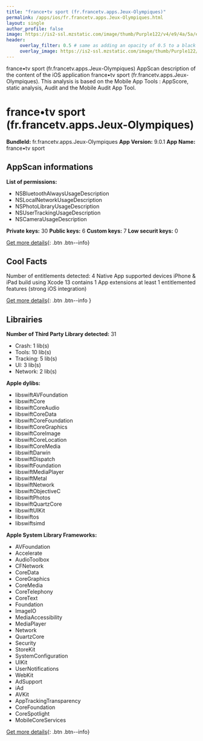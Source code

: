```yaml
---
title: "france•tv sport (fr.francetv.apps.Jeux-Olympiques)"
permalink: /apps/ios/fr.francetv.apps.Jeux-Olympiques.html
layout: single
author_profile: false
image: https://is2-ssl.mzstatic.com/image/thumb/Purple122/v4/e9/4a/5a/e94a5a79-da7a-50c9-c72b-ca0cf6a3a04c/AppIcon-0-0-1x_U007emarketing-0-0-0-7-0-0-sRGB-0-0-0-GLES2_U002c0-512MB-85-220-0-0.png/512x512bb.jpg
header: 
     overlay_filter: 0.5 # same as adding an opacity of 0.5 to a black background
     overlay_image: https://is2-ssl.mzstatic.com/image/thumb/Purple122/v4/e9/4a/5a/e94a5a79-da7a-50c9-c72b-ca0cf6a3a04c/AppIcon-0-0-1x_U007emarketing-0-0-0-7-0-0-sRGB-0-0-0-GLES2_U002c0-512MB-85-220-0-0.png/512x512bb.jpg
---
```

france•tv sport (fr.francetv.apps.Jeux-Olympiques) AppScan description of the content of the iOS application france•tv sport (fr.francetv.apps.Jeux-Olympiques). This analysis is based on the Mobile App Tools : AppScore, static analysis, Audit and the Mobile Audit App Tool.

# france•tv sport (fr.francetv.apps.Jeux-Olympiques)

**BundleId:** fr.francetv.apps.Jeux-Olympiques
**App Version:** 9.0.1
**App Name:** france•tv sport


## AppScan informations 

**List of permissions:** 
- NSBluetoothAlwaysUsageDescription
- NSLocalNetworkUsageDescription
- NSPhotoLibraryUsageDescription
- NSUserTrackingUsageDescription
- NSCameraUsageDescription
  
  
**Private keys:** 30
**Public keys:** 6
**Custom keys:** 7
**Low securit keys:** 0
  
[Get more details](/pricing.html){: .btn .btn--info}

## Cool Facts

Number of entitlements detected: 4
Native App
supported devices iPhone & iPad
build using Xcode 13
contains 1 App extensions
at least 1 entitlemented features (strong iOS integration)
  
[Get more details](/pricing.html){: .btn .btn--info }

## Librairies 
**Number of Third Party Library detected:** 31
- Crash: 1 lib(s)
- Tools: 10 lib(s)
- Tracking: 5 lib(s)
- UI: 3 lib(s)
- Network: 2 lib(s)


**Apple dylibs:**
- libswiftAVFoundation
- libswiftCore
- libswiftCoreAudio
- libswiftCoreData
- libswiftCoreFoundation
- libswiftCoreGraphics
- libswiftCoreImage
- libswiftCoreLocation
- libswiftCoreMedia
- libswiftDarwin
- libswiftDispatch
- libswiftFoundation
- libswiftMediaPlayer
- libswiftMetal
- libswiftNetwork
- libswiftObjectiveC
- libswiftPhotos
- libswiftQuartzCore
- libswiftUIKit
- libswiftos
- libswiftsimd


**Apple System Library Frameworks:**
- AVFoundation
- Accelerate
- AudioToolbox
- CFNetwork
- CoreData
- CoreGraphics
- CoreMedia
- CoreTelephony
- CoreText
- Foundation
- ImageIO
- MediaAccessibility
- MediaPlayer
- Network
- QuartzCore
- Security
- StoreKit
- SystemConfiguration
- UIKit
- UserNotifications
- WebKit
- AdSupport
- iAd
- AVKit
- AppTrackingTransparency
- CoreFoundation
- CoreSpotlight
- MobileCoreServices


  
[Get more details](/pricing.html){: .btn .btn--info}

